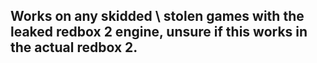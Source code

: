 ## Works on any skidded \ stolen games with the leaked redbox 2 engine, unsure if this works in the actual redbox 2.

